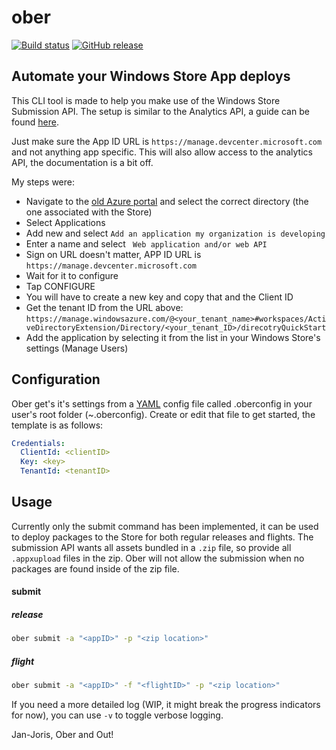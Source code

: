 ober
====

[![Build status](https://ci.appveyor.com/api/projects/status/exxw782extx9sgm2/branch/master?svg=true)](https://ci.appveyor.com/project/JanJoris/ober/branch/master) [![GitHub release](https://img.shields.io/github/release/janjoris/ober.svg)](https://github.com/JanJoris/ober/releases)

##  Automate your Windows Store App deploys

This CLI tool is made to help you make use of the Windows Store Submission API. The setup is similar to the Analytics API, a guide can be found [here](https://blogs.windows.com/buildingapps/2016/03/01/windows-store-analytics-api-now-available/).

Just make sure the App ID URL is `https://manage.devcenter.microsoft.com` and not anything app specific. This will also allow access to the analytics API, the documentation is a bit off.

My steps were:

* Navigate to the [old Azure portal](https://manage.windowsazure.com) and select the correct directory (the one associated with the Store)
* Select Applications
* Add new and select `Add an application my organization is developing`
* Enter a name and select ` Web application and/or web API`
* Sign on URL doesn't matter, APP ID URL is `https://manage.devcenter.microsoft.com`
* Wait for it to configure
* Tap CONFIGURE
* You will have to create a new key and copy that and the Client ID
* Get the tenant ID from the URL above: `https://manage.windowsazure.com/@<your_tenant_name>#workspaces/ActiveDirectoryExtension/Directory/<your_tenant_ID>/direcotryQuickStart`
* Add the application by selecting it from the list in your Windows Store's settings (Manage Users)

## Configuration

Ober get's it's settings from a [YAML](http://yaml.org/) config file called .oberconfig in your user's root folder (~\.oberconfig). Create or edit that file to get started, the template is as follows:

```yaml
Credentials:
  ClientId: <clientID>
  Key: <key>
  TenantId: <tenantID>
```

## Usage

Currently only the submit command has been implemented, it can be used to deploy packages to the Store for both regular releases and flights. The submission API wants all assets bundled in a `.zip` file, so provide all `.appxupload` files in the zip. Ober will not allow the submission when no packages are found inside of the zip file.

#### submit

##### release

```bash
ober submit -a "<appID>" -p "<zip location>"
```
##### flight

```bash
ober submit -a "<appID>" -f "<flightID>" -p "<zip location>"
```

If you need a more detailed log (WIP, it might break the progress indicators for now), you can use `-v` to toggle verbose logging.

Jan-Joris, Ober and Out!
